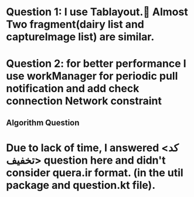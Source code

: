 
# Question 1: I use Tablayout. َAlmost Two fragment(dairy list and captureImage list) are similar.
# Question 2: for better performance I use workManager for periodic pull notification and add check connection Network constraint
## Algorithm Question
# Due to lack of time, I answered <کد تخفیف> question here and didn't consider quera.ir format. (in the util package and question.kt file).
#
